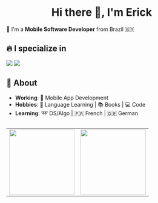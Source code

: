 <h1 align="center">Hi there 👋, I'm Erick</h1>

:pushpin: I'm a **Mobile Software Developer** from Brazil 🇧🇷

## 🔥 I specialize in

<div> 
 <img src="https://img.shields.io/badge/TypeScript-007ACC?style=for-the-badge&logo=typescript&logoColor=white">
 <img src="https://img.shields.io/badge/React_Native-20232A?style=for-the-badge&logo=react&logoColor=61DAFB">
</div>

## 🤔 About

- **Working**: 📱 Mobile App Development
- **Hobbies**: 👅 Language Learning | 📚 Books | 💻 Code
- **Learning**: ➿ DS/Algo | 🇫🇷 French | 🇩🇪 German

<table  align="left">

<row>

  <td>
    <img  height='172'  src='https://github-readme-stats.vercel.app/api/top-langs/?username=erickLuizA&layout=compact&theme=dracula'>
  </td>
  
  <td>
    <img  height='172'  src='https://github-readme-stats.vercel.app/api?username=erickLuizA&show_icons=true&theme=dracula'>
  </td>

</row>

</table>
